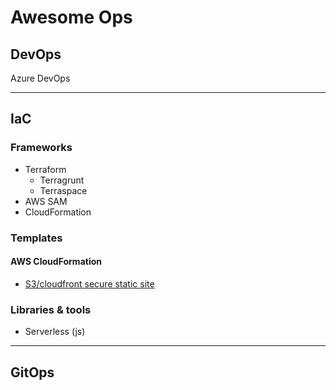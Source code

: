 # Awesome Ops


## DevOps
Azure DevOps

------------------------------
## IaC
### Frameworks
* Terraform
  * Terragrunt
  * Terraspace
* AWS SAM
* CloudFormation


### Templates
#### AWS CloudFormation
* [S3/cloudfront secure static site](https://github.com/aws-samples/amazon-cloudfront-secure-static-site)


### Libraries & tools
* Serverless (js)


------------------------------
## GitOps
